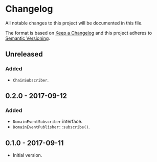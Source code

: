 # Changelog
All notable changes to this project will be documented in this file.

The format is based on [Keep a Changelog](http://keepachangelog.com/en/1.0.0/)
and this project adheres to [Semantic Versioning](http://semver.org/spec/v2.0.0.html).

## Unreleased
### Added
- `ChainSubscriber`.

## 0.2.0 - 2017-09-12
### Added
- `DomainEventSubscriber` interface.
- `DomainEventPublisher::subscribe()`.

## 0.1.0 - 2017-09-11
- Initial version.